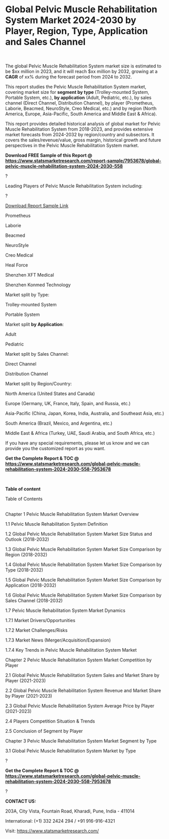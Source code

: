 <h1>Global Pelvic Muscle Rehabilitation System Market 2024-2030 by Player, Region, Type, Application and Sales Channel</h1><br/><p>The global Pelvic Muscle Rehabilitation System market size is estimated to be $xx million in 2023, and it will reach $xx million by 2032, growing at a <strong>CAGR</strong> of xx% during the forecast period from 2024 to 2032.</p>
 
 
 
 <p>This report studies the Pelvic Muscle Rehabilitation System market, covering market size for <strong>segment by type</strong> (Trolley-mounted System, Portable System, etc.), <strong>by application</strong> (Adult, Pediatric, etc.), by sales channel (Direct Channel, Distribution Channel), by player (Prometheus, Laborie, Beacmed, NeuroStyle, Creo Medical, etc.) and by region (North America, Europe, Asia-Pacific, South America and Middle East & Africa).</p>
 
 
 
 <p>This report provides detailed historical analysis of global market for Pelvic Muscle Rehabilitation System from 2018-2023, and provides extensive market forecasts from 2024-2032 by region/country and subsectors. It covers the sales/revenue/value, gross margin, historical growth and future perspectives in the Pelvic Muscle Rehabilitation System market.</p>
 
 
 
 <div><b>Download FREE Sample of this Report @ <a href="https://www.statsmarketresearch.com/download-free-sample/7953678/global-pelvic-muscle-rehabilitation-system-2024-2030-558">https://www.statsmarketresearch.com/report-sample/7953678/global-pelvic-muscle-rehabilitation-system-2024-2030-558</a></b></div>
 
 
 
 <p>? </p>
 
 
 
 <p>Leading Players of Pelvic Muscle Rehabilitation System including:</p>
 
 
 
 <p>? </p>
 
 
 
 <p><a href="https://www.statsmarketresearch.com/download-free-sample/7953678/global-pelvic-muscle-rehabilitation-system-2024-2030-558">Download Report Sample Link</a></p>
 
 
 
 <p>Prometheus</p>
 
 
 
 <p>Laborie</p>
 
 
 
 <p>Beacmed</p>
 
 
 
 <p>NeuroStyle</p>
 
 
 
 <p>Creo Medical</p>
 
 
 
 <p>Heal Force</p>
 
 
 
 <p>Shenzhen XFT Medical</p>
 
 
 
 <p>Shenzhen Konmed Technology</p>
 
 
 
 <p>Market split by Type:</p>
 
 
 
 <p>Trolley-mounted System</p>
 
 
 
 <p>Portable System</p>
 
 
 
 <p>Market split <strong>by Application</strong>:</p>
 
 
 
 <p>Adult</p>
 
 
 
 <p>Pediatric</p>
 
 
 
 <p>Market split by Sales Channel:</p>
 
 
 
 <p>Direct Channel</p>
 
 
 
 <p>Distribution Channel</p>
 
 
 
 <p>Market split by Region/Country:</p>
 
 
 
 <p>North America (United States and Canada)</p>
 
 
 
 <p>Europe (Germany, UK, France, Italy, Spain, and Russia, etc.)</p>
 
 
 
 <p>Asia-Pacific (China, Japan, Korea, India, Australia, and Southeast Asia, etc.)</p>
 
 
 
 <p>South America (Brazil, Mexico, and Argentina, etc.)</p>
 
 
 
 <p>Middle East & Africa (Turkey, UAE, Saudi Arabia, and South Africa, etc.)</p>
 
 
 
 <p>If you have any special requirements, please let us know and we can provide you the customized report as you want.</p>
 
 
 
 <div><b>Get the Complete Report & TOC @ <a href="https://www.statsmarketresearch.com/global-pelvic-muscle-rehabilitation-system-2024-2030-558-7953678">https://www.statsmarketresearch.com/global-pelvic-muscle-rehabilitation-system-2024-2030-558-7953678</a></b></div>
 
 
 
 <p><br />
 
 <b>Table of content</b></p>
 
 
 
 <p>Table of Contents<br />
 
 <br />
 
 Chapter 1 Pelvic Muscle Rehabilitation System Market Overview<br />
 
 1.1 Pelvic Muscle Rehabilitation System Definition<br />
 
 1.2 Global Pelvic Muscle Rehabilitation System Market Size Status and Outlook (2018-2032)<br />
 
 1.3 Global Pelvic Muscle Rehabilitation System Market Size Comparison by Region (2018-2032)<br />
 
 1.4 Global Pelvic Muscle Rehabilitation System Market Size Comparison by Type (2018-2032)<br />
 
 1.5 Global Pelvic Muscle Rehabilitation System Market Size Comparison by Application (2018-2032)<br />
 
 1.6 Global Pelvic Muscle Rehabilitation System Market Size Comparison by Sales Channel (2018-2032)<br />
 
 1.7 Pelvic Muscle Rehabilitation System Market Dynamics<br />
 
 1.7.1 Market Drivers/Opportunities<br />
 
 1.7.2 Market Challenges/Risks<br />
 
 1.7.3 Market News (Merger/Acquisition/Expansion)<br />
 
 1.7.4 Key Trends in Pelvic Muscle Rehabilitation System Market<br />
 
 Chapter 2 Pelvic Muscle Rehabilitation System Market Competition by Player<br />
 
 2.1 Global Pelvic Muscle Rehabilitation System Sales and Market Share by Player (2021-2023)<br />
 
 2.2 Global Pelvic Muscle Rehabilitation System Revenue and Market Share by Player (2021-2023)<br />
 
 2.3 Global Pelvic Muscle Rehabilitation System Average Price by Player (2021-2023)<br />
 
 2.4 Players Competition Situation & Trends<br />
 
 2.5 Conclusion of Segment by Player<br />
 
 Chapter 3 Pelvic Muscle Rehabilitation System Market Segment by Type<br />
 
 3.1 Global Pelvic Muscle Rehabilitation System Market by Type<br />
 
 ? </p>
 
 
 
 <div><b>Get the Complete Report & TOC @ <a href="https://www.statsmarketresearch.com/global-pelvic-muscle-rehabilitation-system-2024-2030-558-7953678">https://www.statsmarketresearch.com/global-pelvic-muscle-rehabilitation-system-2024-2030-558-7953678</a></b></div>
 
 
 
 <p>? </p>
 
 
 
 <p><b>CONTACT US:</b><br />
 
 203A, City Vista, Fountain Road, Kharadi, Pune, India - 411014<br />
 
 International: (+1) 332 2424 294 / +91 916-916-4321<br />
 
 Visit: <a href="https://www.statsmarketresearch.com/">https://www.statsmarketresearch.com/</a></p>
